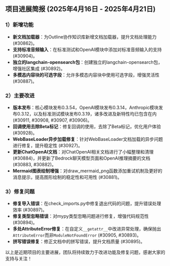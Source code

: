 ## 项目进展简报 (2025年4月16日 - 2025年4月21日)

### 1）新增功能
- **新文档加载器**：为Outline协作知识库新增文档加载器，提升文档处理能力 (#30862)。
- **支持标准音频输入**：在标准测试和OpenAI模块中添加对标准音频输入的支持 (#30904)。
- **独立的langchain-opensearch包**：创建独立的langchain-opensearch包，增强社区集成 (#30892)。
- **多模态内容块的可选字段**：允许多模态内容块中使用可选字段，增强灵活性 (#30887)。

### 2）主要改进
- **版本发布**：核心模块发布0.3.54，OpenAI模块发布0.3.14，Anthropic模块发布0.3.12，以及标准测试模块发布0.3.19，诸多改进及新特性均已包含在内 (#30911, #30908, #30907, #30906)。
- **回调使用去除Beta标记**：修复回调的使用，去除了Beta标记，优化用户体验 (#30928)。
- **WebBaseLoader异步加载修复**：针对WebBaseLoader文档加载的异步问题进行修复，提升稳定性 (#30927)。
- **更新ChatOpenAI文档**：对ChatOpenAI相关文档进行了小幅整理和清理 (#30884)，并更新了Bedrock聊天模型页面和OpenAI推理摘要的文档 (#30883, #30882)。
- **Mermaid图表绘制增强**：对draw_mermaid_png函数添加重试机制及更好的消息提示，提高图形绘制的稳定性和可用性 (#30881)。

### 3）修复问题
- **修复导入错误**：在check_imports.py中修复退出代码的问题，提升错误处理效率 (#30897)。
- **修复类型忽略错误**：对mypy类型忽略问题进行修复，增强代码规范性 (#30894)。
- **多处AttributeError修复**：在自定义`__getattr__`中改进异常处理，确保抛出`AttributeError`而非`ModuleNotFoundError` (#30905, #30893)。
- **拼写错误修复**：修正文档中的拼写错误，提升文档质量 (#30895)。

以上是近期项目的主要进展，团队将持续致力于改进功能及修复问题，感谢大家的支持与关注！